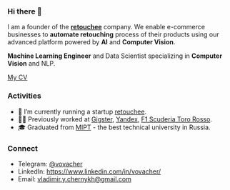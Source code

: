 ### Hi there 👋

I am a founder of the [**retouchee**](https://retouchee.com) company. We enable e-commerce businesses to **automate retouching** process of their products using our advanced platform powered by **AI** and **Computer Vision**.

**Machine Learning Engineer** and Data Scientist specializing in **Computer Vision** and NLP.

[My CV](https://github.com/vladimir-chernykh/vladimir-chernykh/blob/master/ChernykhCV.pdf)

### Activities

- 🔭 I’m currently running a startup [retouchee](https://retouchee.com).
- 👨‍💻 Previously worked at [Gigster](https://gigster.com), [Yandex](https://yandex.com/company/), [F1 Scuderia Toro Rosso](https://www.scuderiaalphatauri.com/en/).
- 🎓 Graduated from [MIPT](https://mipt.ru/en) - the best technical university in Russia.

### Connect

- Telegram: [@vovacher](https://t.me/vovacher)
- LinkedIn: https://www.linkedin.com/in/vovacher/
- Email: [vladimir.y.chernykh@gmail.com](mailto:vladimir.y.chernykh@gmail.com)

